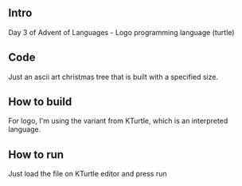 ## Intro
Day 3 of Advent of Languages - Logo programming language (turtle)

## Code

Just an ascii art christmas tree that is built with a specified size.

## How to build

For logo, I'm using the variant from KTurtle, which is an interpreted language. 


## How to run

Just load the file on KTurtle editor and press run